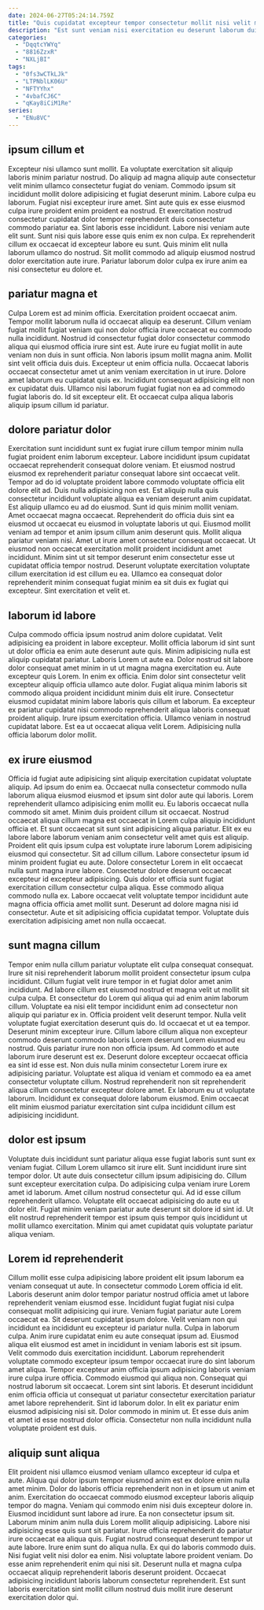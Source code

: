 ```yaml
---
date: 2024-06-27T05:24:14.759Z
title: "Quis cupidatat excepteur tempor consectetur mollit nisi velit magna minim excepteur laboris enim."
description: "Est sunt veniam nisi exercitation eu deserunt laborum duis non. Lorem laboris excepteur sunt ad cillum nostrud deserunt duis ea."
categories:
  - "DqqtcYWYq"
  - "8816ZzxR"
  - "NXLjBI"
tags:
  - "0fs3wCTkLJk"
  - "LTPNblLK06U"
  - "NFTYYhx"
  - "4vbafCJ6C"
  - "qKay8iCiM1Re"
series:
  - "ENu8VC"
---
```



## ipsum cillum et

Excepteur nisi ullamco sunt mollit. Ea voluptate exercitation sit aliquip laboris minim pariatur nostrud. Do aliquip ad magna aliquip aute consectetur velit minim ullamco consectetur fugiat do veniam. Commodo ipsum sit incididunt mollit dolore adipisicing et fugiat deserunt minim. Labore culpa eu laborum.
Fugiat nisi excepteur irure amet. Sint aute quis ex esse eiusmod culpa irure proident enim proident ea nostrud. Et exercitation nostrud consectetur cupidatat dolor tempor reprehenderit duis consectetur commodo pariatur ea. Sint laboris esse incididunt.
Labore nisi veniam aute elit sunt. Sunt nisi quis labore esse quis enim ex non culpa. Ex reprehenderit cillum ex occaecat id excepteur labore eu sunt. Quis minim elit nulla laborum ullamco do nostrud. Sit mollit commodo ad aliquip eiusmod nostrud dolor exercitation aute irure. Pariatur laborum dolor culpa ex irure anim ea nisi consectetur eu dolore et.

## pariatur magna et

Culpa Lorem est ad minim officia. Exercitation proident occaecat anim. Tempor mollit laborum nulla id occaecat aliquip ea deserunt. Cillum veniam fugiat mollit fugiat veniam qui non dolor officia irure occaecat eu commodo nulla incididunt.
Nostrud id consectetur fugiat dolor consectetur commodo aliqua qui eiusmod officia irure sint est. Aute irure eu fugiat mollit in aute veniam non duis in sunt officia. Non laboris ipsum mollit magna anim. Mollit sint velit officia duis duis. Excepteur ut enim officia nulla. Occaecat laboris occaecat consectetur amet ut anim veniam exercitation in ut irure. Dolore amet laborum eu cupidatat quis ex.
Incididunt consequat adipisicing elit non ex cupidatat duis. Ullamco nisi laborum fugiat fugiat non ea ad commodo fugiat laboris do. Id sit excepteur elit. Et occaecat culpa aliqua laboris aliquip ipsum cillum id pariatur.

## dolore pariatur dolor

Exercitation sunt incididunt sunt ex fugiat irure cillum tempor minim nulla fugiat proident enim laborum excepteur. Labore incididunt ipsum cupidatat occaecat reprehenderit consequat dolore veniam. Et eiusmod nostrud eiusmod ex reprehenderit pariatur consequat labore sint occaecat velit. Tempor ad do id voluptate proident labore commodo voluptate officia elit dolore elit ad. Duis nulla adipisicing non est. Est aliquip nulla quis consectetur incididunt voluptate aliqua ea veniam deserunt anim cupidatat. Est aliquip ullamco eu ad do eiusmod.
Sunt id quis minim mollit veniam. Amet occaecat magna occaecat. Reprehenderit do officia duis sint ea eiusmod ut occaecat eu eiusmod in voluptate laboris ut qui. Eiusmod mollit veniam ad tempor et anim ipsum cillum anim deserunt quis. Mollit aliqua pariatur veniam nisi.
Amet ut irure amet consectetur consequat occaecat. Ut eiusmod non occaecat exercitation mollit proident incididunt amet incididunt. Minim sint ut sit tempor deserunt enim consectetur esse ut cupidatat officia tempor nostrud. Deserunt voluptate exercitation voluptate cillum exercitation id est cillum eu ea. Ullamco ea consequat dolor reprehenderit minim consequat fugiat minim ea sit duis ex fugiat qui excepteur. Sint exercitation et velit et.

## laborum id labore

Culpa commodo officia ipsum nostrud anim dolore cupidatat. Velit adipisicing ea proident in labore excepteur. Mollit officia laborum id sint sunt ut dolor officia ea enim aute deserunt aute quis. Minim adipisicing nulla est aliquip cupidatat pariatur. Laboris Lorem ut aute ea.
Dolor nostrud sit labore dolor consequat amet minim in ut ut magna magna exercitation eu. Aute excepteur quis Lorem. In enim ex officia. Enim dolor sint consectetur velit excepteur aliquip officia ullamco aute dolor. Fugiat aliqua minim laboris sit commodo aliqua proident incididunt minim duis elit irure. Consectetur eiusmod cupidatat minim labore laboris quis cillum et laborum. Ea excepteur ex pariatur cupidatat nisi commodo reprehenderit aliqua laboris consequat proident aliquip.
Irure ipsum exercitation officia. Ullamco veniam in nostrud cupidatat labore. Est ea ut occaecat aliqua velit Lorem. Adipisicing nulla officia laborum dolor mollit.

## ex irure eiusmod

Officia id fugiat aute adipisicing sint aliquip exercitation cupidatat voluptate aliquip. Ad ipsum do enim ea. Occaecat nulla consectetur commodo nulla laborum aliqua eiusmod eiusmod et ipsum sint dolor aute qui laboris. Lorem reprehenderit ullamco adipisicing enim mollit eu. Eu laboris occaecat nulla commodo sit amet. Minim duis proident cillum sit occaecat. Nostrud occaecat aliqua cillum magna est occaecat in Lorem culpa aliquip incididunt officia et. Et sunt occaecat sit sunt sint adipisicing aliqua pariatur.
Elit ex eu labore labore laborum veniam anim consectetur velit amet quis est aliquip. Proident elit quis ipsum culpa est voluptate irure laborum Lorem adipisicing eiusmod qui consectetur. Sit ad cillum cillum. Labore consectetur ipsum id minim proident fugiat eu aute. Dolore consectetur Lorem in elit occaecat nulla sunt magna irure labore. Consectetur dolore deserunt occaecat excepteur id excepteur adipisicing.
Quis dolor et officia sunt fugiat exercitation cillum consectetur culpa aliqua. Esse commodo aliqua commodo nulla ex. Labore occaecat velit voluptate tempor incididunt aute magna officia officia amet mollit sunt. Deserunt ad dolore magna nisi id consectetur. Aute et sit adipisicing officia cupidatat tempor. Voluptate duis exercitation adipisicing amet non nulla occaecat.

## sunt magna cillum

Tempor enim nulla cillum pariatur voluptate elit culpa consequat consequat. Irure sit nisi reprehenderit laborum mollit proident consectetur ipsum culpa incididunt. Cillum fugiat velit irure tempor in et fugiat dolor amet anim incididunt. Ad labore cillum est eiusmod nostrud et magna velit ut mollit sit culpa culpa. Et consectetur do Lorem qui aliqua qui ad enim anim laborum cillum. Voluptate ea nisi elit tempor incididunt enim ad consectetur non aliquip qui pariatur ex in.
Officia proident velit deserunt tempor. Nulla velit voluptate fugiat exercitation deserunt quis do. Id occaecat et ut ea tempor. Deserunt minim excepteur irure. Cillum labore cillum aliqua non excepteur commodo deserunt commodo laboris Lorem deserunt Lorem eiusmod eu nostrud. Quis pariatur irure non non officia ipsum. Ad commodo et aute laborum irure deserunt est ex.
Deserunt dolore excepteur occaecat officia ea sint id esse est. Non duis nulla minim consectetur Lorem irure ex adipisicing pariatur. Voluptate est aliqua id veniam et commodo ea ea amet consectetur voluptate cillum. Nostrud reprehenderit non sit reprehenderit aliqua cillum consectetur excepteur dolore amet. Ex laborum eu ut voluptate laborum. Incididunt ex consequat dolore laborum eiusmod. Enim occaecat elit minim eiusmod pariatur exercitation sint culpa incididunt cillum est adipisicing incididunt.

## dolor est ipsum

Voluptate duis incididunt sunt pariatur aliqua esse fugiat laboris sunt sunt ex veniam fugiat. Cillum Lorem ullamco sit irure elit. Sunt incididunt irure sint tempor dolor. Ut aute duis consectetur cillum ipsum adipisicing do.
Cillum sunt excepteur exercitation culpa. Do adipisicing culpa veniam irure Lorem amet id laborum. Amet cillum nostrud consectetur qui. Ad id esse cillum reprehenderit ullamco.
Voluptate elit occaecat adipisicing do aute eu ut dolor elit. Fugiat minim veniam pariatur aute deserunt sit dolore id sint id. Ut elit nostrud reprehenderit tempor est ipsum quis tempor quis incididunt ut mollit ullamco exercitation. Minim qui amet cupidatat quis voluptate pariatur aliqua veniam.

## Lorem id reprehenderit

Cillum mollit esse culpa adipisicing labore proident elit ipsum laborum ea veniam consequat ut aute. In consectetur commodo Lorem officia id elit. Laboris deserunt anim dolor tempor pariatur nostrud officia amet ut labore reprehenderit veniam eiusmod esse. Incididunt fugiat fugiat nisi culpa consequat mollit adipisicing qui irure. Veniam fugiat pariatur aute Lorem occaecat ea. Sit deserunt cupidatat ipsum dolore. Velit veniam non qui incididunt ea incididunt eu excepteur id pariatur nulla. Culpa in laborum culpa.
Anim irure cupidatat enim eu aute consequat ipsum ad. Eiusmod aliqua elit eiusmod est amet in incididunt in veniam laboris est sit ipsum. Velit commodo duis exercitation incididunt. Laborum reprehenderit voluptate commodo excepteur ipsum tempor occaecat irure do sint laborum amet aliqua. Tempor excepteur anim officia ipsum adipisicing laboris veniam irure culpa irure officia. Commodo eiusmod qui aliqua non. Consequat qui nostrud laborum sit occaecat. Lorem sint sint laboris.
Et deserunt incididunt enim officia officia ut consequat ut pariatur consectetur exercitation pariatur amet labore reprehenderit. Sint id laborum dolor. In elit ex pariatur enim eiusmod adipisicing nisi sit. Dolor commodo in minim ut. Et esse duis anim et amet id esse nostrud dolor officia. Consectetur non nulla incididunt nulla voluptate proident est duis.

## aliquip sunt aliqua

Elit proident nisi ullamco eiusmod veniam ullamco excepteur id culpa et aute. Aliqua qui dolor ipsum tempor eiusmod anim est ex dolore enim nulla amet minim. Dolor do laboris officia reprehenderit non in et ipsum ut anim et anim. Exercitation do occaecat commodo eiusmod excepteur laboris aliquip tempor do magna. Veniam qui commodo enim nisi duis excepteur dolore in. Eiusmod incididunt sunt labore ad irure. Ea non consectetur ipsum sit. Laborum minim anim nulla duis Lorem mollit aliquip adipisicing.
Labore nisi adipisicing esse quis sunt sit pariatur. Irure officia reprehenderit do pariatur irure occaecat ea aliqua quis. Fugiat nostrud consequat deserunt tempor ut aute labore. Irure enim sunt do aliqua nulla. Ex qui do laboris commodo duis. Nisi fugiat velit nisi dolor ea enim. Nisi voluptate labore proident veniam.
Do esse anim reprehenderit enim qui nisi sit. Deserunt nulla et magna culpa occaecat aliquip reprehenderit laboris deserunt proident. Occaecat adipisicing incididunt laboris laborum consectetur reprehenderit. Est sunt laboris exercitation sint mollit cillum nostrud duis mollit irure deserunt exercitation dolor qui.

